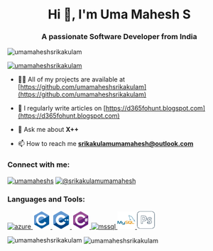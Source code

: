 
<!--
**umamaheshsrikakulam/umamaheshsrikakulam** is a ✨ _special_ ✨ repository because its `README.md` (this file) appears on your GitHub profile.

-->

<h1 align="center">Hi 👋, I'm Uma Mahesh S</h1>
<h3 align="center">A passionate Software Developer from India</h3>

<p align="left"> <img src="https://komarev.com/ghpvc/?username=umamaheshsrikakulam&label=Profile%20views&color=0e75b6&style=flat" alt="umamaheshsrikakulam" /> </p>

<p align="left"> <a href="https://github.com/ryo-ma/github-profile-trophy"><img src="https://github-profile-trophy.vercel.app/?username=umamaheshsrikakulam&no-bg=true" alt="umamaheshsrikakulam" /></a> </p>

- 👨‍💻 All of my projects are available at [https://github.com/umamaheshsrikakulam](https://github.com/umamaheshsrikakulam)

- 📝 I regularly write articles on [https://d365fohunt.blogspot.com](https://d365fohunt.blogspot.com)

- 💬 Ask me about **X++**

- 📫 How to reach me **srikakulamumamahesh@outlook.com**

<h3 align="left">Connect with me:</h3>
<p align="left">
<a href="https://linkedin.com/in/umamaheshs" target="blank"><img align="center" src="https://raw.githubusercontent.com/rahuldkjain/github-profile-readme-generator/master/src/images/icons/Social/linked-in-alt.svg" alt="umamaheshs" height="30" width="40" /></a>
<a href="https://medium.com/@srikakulamumamahesh" target="blank"><img align="center" src="https://raw.githubusercontent.com/rahuldkjain/github-profile-readme-generator/master/src/images/icons/Social/medium.svg" alt="@srikakulamumamahesh" height="30" width="40" /></a>
</p>

<h3 align="left">Languages and Tools:</h3>
<p align="left"> <a href="https://azure.microsoft.com/en-in/" target="_blank" rel="noreferrer"> <img src="https://www.vectorlogo.zone/logos/microsoft_azure/microsoft_azure-icon.svg" alt="azure" width="40" height="40"/> </a> <a href="https://www.cprogramming.com/" target="_blank" rel="noreferrer"> <img src="https://raw.githubusercontent.com/devicons/devicon/master/icons/c/c-original.svg" alt="c" width="40" height="40"/> </a> <a href="https://www.w3schools.com/cpp/" target="_blank" rel="noreferrer"> <img src="https://raw.githubusercontent.com/devicons/devicon/master/icons/cplusplus/cplusplus-original.svg" alt="cplusplus" width="40" height="40"/> </a> <a href="https://www.w3schools.com/cs/" target="_blank" rel="noreferrer"> <img src="https://raw.githubusercontent.com/devicons/devicon/master/icons/csharp/csharp-original.svg" alt="csharp" width="40" height="40"/> </a> <a href="https://www.microsoft.com/en-us/sql-server" target="_blank" rel="noreferrer"> <img src="https://www.svgrepo.com/show/303229/microsoft-sql-server-logo.svg" alt="mssql" width="40" height="40"/> </a> <a href="https://www.mysql.com/" target="_blank" rel="noreferrer"> <img src="https://raw.githubusercontent.com/devicons/devicon/master/icons/mysql/mysql-original-wordmark.svg" alt="mysql" width="40" height="40"/> </a> <a href="https://www.photoshop.com/en" target="_blank" rel="noreferrer"> <img src="https://raw.githubusercontent.com/devicons/devicon/master/icons/photoshop/photoshop-line.svg" alt="photoshop" width="40" height="40"/> </a> </p>

<p><img align="left" src="https://github-readme-stats.vercel.app/api/top-langs?username=umamaheshsrikakulam&show_icons=true&locale=en&layout=compact" alt="umamaheshsrikakulam" /></p>

<p>&nbsp;<img align="center" src="https://github-readme-stats.vercel.app/api?username=umamaheshsrikakulam&show_icons=true&locale=en" alt="umamaheshsrikakulam" /></p>
